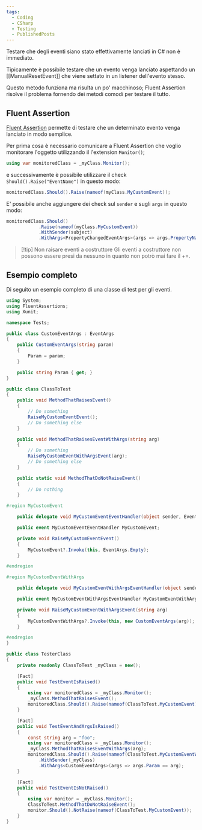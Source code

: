 ```yaml
---
tags:
  - Coding
  - CSharp
  - Testing
  - PublishedPosts
---
```



Testare che degli eventi siano stato effettivamente lanciati in C# non è immediato.

Tipicamente è possibile testare che un evento venga lanciato aspettando un [[ManualResetEvent]] che viene settato in un listener dell'evento stesso.

Questo metodo funziona ma risulta un po' macchinoso; Fluent Assertion risolve il problema fornendo dei metodi comodi per testare il tutto.

## Fluent Assertion

[Fluent Assertion](https://fluentassertions.com/) permette di testare che un determinato evento venga lanciato in modo semplice.

Per prima cosa è necessario comunicare a Fluent Assertion che voglio monitorare l'oggetto utilizzando il l'extension `Monitor()`;
```csharp
using var monitoredClass = _myClass.Monitor();
```
e successivamente è possibile utilizzare il check `Should().Raise("EventName")` in questo modo:
```csharp
monitoredClass.Should().Raise(nameof(myClass.MyCustomEvent));
```
E' possibile anche aggiungere dei check sul `sender` e sugli `args` in questo modo:
```csharp
monitoredClass.Should()
            .Raise(nameof(myClass.MyCustomEvent))
            .WithSender(subject)
            .WithArgs<PropertyChangedEventArgs>(args => args.PropertyName == "SomeProperty");
```
> [!tip] Non raisare eventi a costruttore
> Gli eventi a costruttore non possono essere presi da nessuno in quanto non potrò mai fare il +=.

## Esempio completo

Di seguito un esempio completo di una classe di test per gli eventi.
```csharp
using System;
using FluentAssertions;
using Xunit;

namespace Tests;

public class CustomEventArgs : EventArgs
{
    public CustomEventArgs(string param)
    {
        Param = param;
    }

    public string Param { get; }
}

public class ClassToTest
{
    public void MethodThatRaisesEvent()
    {
        // Do something
        RaiseMyCustomEventEvent();
        // Do something else
    }

    public void MethodThatRaisesEventWithArgs(string arg)
    {
        // Do something
        RaiseMyCustomEventWithArgsEvent(arg);
        // Do something else
    }

    public static void MethodThatDoNotRaiseEvent()
    {
        // Do nothing
    }

#region MyCustomEvent

    public delegate void MyCustomEventEventHandler(object sender, EventArgs e);

    public event MyCustomEventEventHandler MyCustomEvent;

    private void RaiseMyCustomEventEvent()
    {
        MyCustomEvent?.Invoke(this, EventArgs.Empty);
    }

#endregion

#region MyCustomEventWithArgs

    public delegate void MyCustomEventWithArgsEventHandler(object sender, CustomEventArgs e);

    public event MyCustomEventWithArgsEventHandler MyCustomEventWithArgs;

    private void RaiseMyCustomEventWithArgsEvent(string arg)
    {
        MyCustomEventWithArgs?.Invoke(this, new CustomEventArgs(arg));
    }

#endregion
}

public class TesterClass
{
    private readonly ClassToTest _myClass = new();

    [Fact]
    public void TestEventIsRaised()
    {
        using var monitoredClass = _myClass.Monitor();
        _myClass.MethodThatRaisesEvent();
        monitoredClass.Should().Raise(nameof(ClassToTest.MyCustomEvent));
    }

    [Fact]
    public void TestEventAndArgsIsRaised()
    {
        const string arg = "foo";
        using var monitoredClass = _myClass.Monitor();
        _myClass.MethodThatRaisesEventWithArgs(arg);
        monitoredClass.Should().Raise(nameof(ClassToTest.MyCustomEventWithArgs))
            .WithSender(_myClass)
            .WithArgs<CustomEventArgs>(args => args.Param == arg);
    }

    [Fact]
    public void TestEventIsNotRaised()
    {
        using var monitor = _myClass.Monitor();
        ClassToTest.MethodThatDoNotRaiseEvent();
        monitor.Should().NotRaise(nameof(ClassToTest.MyCustomEvent));
    }
}
```